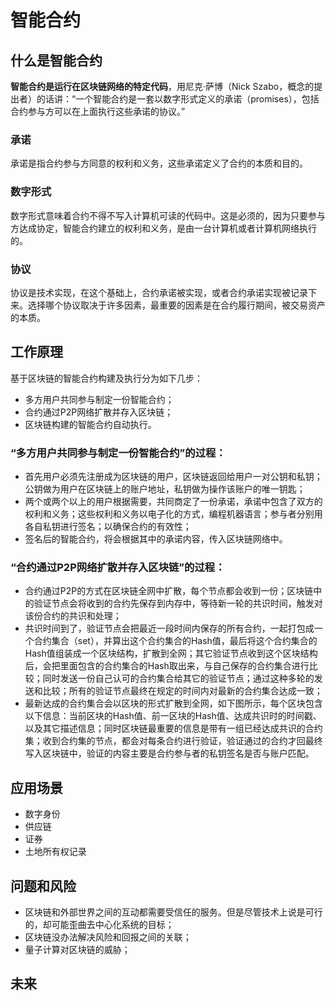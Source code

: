 # 智能合约

## 什么是智能合约
**智能合约是运行在区块链网络的特定代码**，用尼克·萨博（Nick Szabo，概念的提出者）的话讲：“一个智能合约是一套以数字形式定义的承诺（promises），包括合约参与方可以在上面执行这些承诺的协议。”

### 承诺
承诺是指合约参与方同意的权利和义务，这些承诺定义了合约的本质和目的。

### 数字形式
数字形式意味着合约不得不写入计算机可读的代码中。这是必须的，因为只要参与方达成协定，智能合约建立的权利和义务，是由一台计算机或者计算机网络执行的。

### 协议
协议是技术实现，在这个基础上，合约承诺被实现，或者合约承诺实现被记录下来。选择哪个协议取决于许多因素，最重要的因素是在合约履行期间，被交易资产的本质。

## 工作原理
基于区块链的智能合约构建及执行分为如下几步：
* 多方用户共同参与制定一份智能合约；
* 合约通过P2P网络扩散并存入区块链；
* 区块链构建的智能合约自动执行。

### “多方用户共同参与制定一份智能合约”的过程：
* 首先用户必须先注册成为区块链的用户，区块链返回给用户一对公钥和私钥；公钥做为用户在区块链上的账户地址，私钥做为操作该账户的唯一钥匙；
* 两个或两个以上的用户根据需要，共同商定了一份承诺，承诺中包含了双方的权利和义务；这些权利和义务以电子化的方式，编程机器语言；参与者分别用各自私钥进行签名；以确保合约的有效性；
* 签名后的智能合约，将会根据其中的承诺内容，传入区块链网络中。

### “合约通过P2P网络扩散并存入区块链”的过程：
* 合约通过P2P的方式在区块链全网中扩散，每个节点都会收到一份；区块链中的验证节点会将收到的合约先保存到内存中，等待新一轮的共识时间，触发对该份合约的共识和处理；
* 共识时间到了，验证节点会把最近一段时间内保存的所有合约，一起打包成一个合约集合（set），并算出这个合约集合的Hash值，最后将这个合约集合的Hash值组装成一个区块结构，扩散到全网；其它验证节点收到这个区块结构后，会把里面包含的合约集合的Hash取出来，与自己保存的合约集合进行比较；同时发送一份自己认可的合约集合给其它的验证节点；通过这种多轮的发送和比较；所有的验证节点最终在规定的时间内对最新的合约集合达成一致；
* 最新达成的合约集合会以区块的形式扩散到全网，如下图所示，每个区块包含以下信息：当前区块的Hash值、前一区块的Hash值、达成共识时的时间戳、以及其它描述信息；同时区块链最重要的信息是带有一组已经达成共识的合约集；收到合约集的节点，都会对每条合约进行验证，验证通过的合约才回最终写入区块链中，验证的内容主要是合约参与者的私钥签名是否与账户匹配。

## 应用场景
* 数字身份
* 供应链
* 证券
* 土地所有权记录

## 问题和风险
* 区块链和外部世界之间的互动都需要受信任的服务。但是尽管技术上说是可行的，却可能歪曲去中心化系统的目标；
* 区块链没办法解决风险和回报之间的关联；
* 量子计算对区块链的威胁；

## 未来
